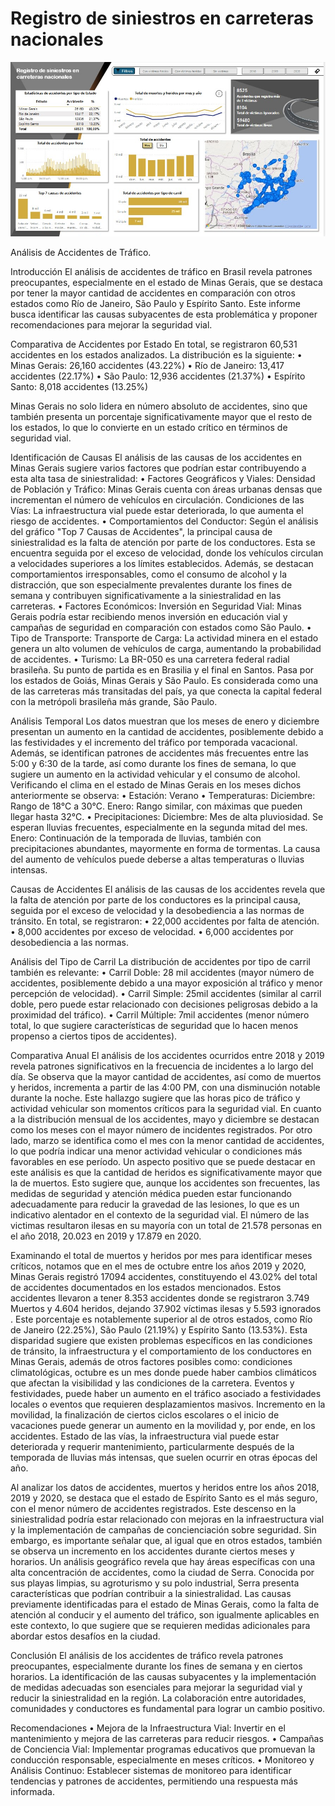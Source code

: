 # Registro de siniestros en carreteras nacionales

![alt text](image.png)

Análisis de Accidentes de Tráfico.

Introducción
El análisis de accidentes de tráfico en Brasil revela patrones preocupantes, especialmente en el estado de Minas Gerais, que se destaca por tener la mayor cantidad de accidentes en comparación con otros estados como Río de Janeiro, São Paulo y Espírito Santo. Este informe busca identificar las causas subyacentes de esta problemática y proponer recomendaciones para mejorar la seguridad vial.

Comparativa de Accidentes por Estado
En total, se registraron 60,531 accidentes en los estados analizados. La distribución es la siguiente:
• Minas Gerais: 26,160 accidentes (43.22%)
• Río de Janeiro: 13,417 accidentes (22.17%)
• São Paulo: 12,936 accidentes (21.37%)
• Espírito Santo: 8,018 accidentes (13.25%)

Minas Gerais no solo lidera en número absoluto de accidentes, sino que también presenta un porcentaje significativamente mayor que el resto de los estados, lo que lo convierte en un estado crítico en términos de seguridad vial.

Identificación de Causas
El análisis de las causas de los accidentes en Minas Gerais sugiere varios factores que podrían estar contribuyendo a esta alta tasa de siniestralidad:
• Factores Geográficos y Viales:
Densidad de Población y Tráfico: Minas Gerais cuenta con áreas urbanas densas que incrementan el número de vehículos en circulación.
Condiciones de las Vías: La infraestructura vial puede estar deteriorada, lo que aumenta el riesgo de accidentes.
• Comportamientos del Conductor:
Según el análisis del gráfico "Top 7 Causas de Accidentes", la principal causa de siniestralidad es la falta de atención por parte de los conductores. Esta se encuentra seguida por el exceso de velocidad, donde los vehículos circulan a velocidades superiores a los límites establecidos. Además, se destacan comportamientos irresponsables, como el consumo de alcohol y la distracción, que son especialmente prevalentes durante los fines de semana y contribuyen significativamente a la siniestralidad en las carreteras.
• Factores Económicos:
Inversión en Seguridad Vial: Minas Gerais podría estar recibiendo menos inversión en educación vial y campañas de seguridad en comparación con estados como São Paulo.
• Tipo de Transporte:
Transporte de Carga: La actividad minera en el estado genera un alto volumen de vehículos de carga, aumentando la probabilidad de accidentes.
• Turismo: 
La BR-050 es una carretera federal radial brasileña. Su punto de partida es en Brasilia y el final en Santos. Pasa por los estados de Goiás, Minas Gerais y São Paulo. Es considerada como una de las carreteras más transitadas del país, ya que conecta la capital federal con la metrópoli brasileña más grande, São Paulo.​

Análisis Temporal
Los datos muestran que los meses de enero y diciembre presentan un aumento en la cantidad de accidentes, posiblemente debido a las festividades y el incremento del tráfico por temporada vacacional. Además, se identifican patrones de accidentes más frecuentes entre las 5:00 y 6:30 de la tarde, así como durante los fines de semana, lo que sugiere un aumento en la actividad vehicular y el consumo de alcohol.
Verificando el clima en el estado de Minas Gerais en los meses dichos anteriormente se observa:
• Estación: Verano
• Temperaturas: 
Diciembre:
Rango de 18°C a 30°C.
Enero: Rango similar, con máximas que pueden llegar hasta 32°C.
• Precipitaciones:
Diciembre:
Mes de alta pluviosidad. Se esperan lluvias frecuentes, especialmente en la segunda mitad del mes.
Enero:
Continuación de la temporada de lluvias, también con precipitaciones abundantes, mayormente en forma de tormentas.
La causa del aumento de vehículos puede deberse a altas temperaturas o lluvias intensas.

Causas de Accidentes
El análisis de las causas de los accidentes revela que la falta de atención por parte de los conductores es la principal causa, seguida por el exceso de velocidad y la desobediencia a las normas de tránsito. En total, se registraron:
• 22,000 accidentes por falta de atención.
• 8,000 accidentes por exceso de velocidad.
• 6,000 accidentes por desobediencia a las normas.

Análisis del Tipo de Carril
La distribución de accidentes por tipo de carril también es relevante:
• Carril Doble: 28 mil accidentes (mayor número de accidentes, posiblemente debido a una mayor exposición al tráfico y menor percepción de velocidad).
• Carril Simple: 25mil accidentes (similar al carril doble, pero puede estar relacionado con decisiones peligrosas debido a la proximidad del tráfico).
• Carril Múltiple: 7mil accidentes (menor número total, lo que sugiere características de seguridad que lo hacen menos propenso a ciertos tipos de accidentes).

Comparativa Anual
El análisis de los accidentes ocurridos entre 2018 y 2019 revela patrones significativos en la frecuencia de incidentes a lo largo del día. Se observa que la mayor cantidad de accidentes, así como de muertos y heridos, incrementa a partir de las 4:00 PM, con una disminución notable durante la noche. Este hallazgo sugiere que las horas pico de tráfico y actividad vehicular son momentos críticos para la seguridad vial.
En cuanto a la distribución mensual de los accidentes, mayo y diciembre se destacan como los meses con el mayor número de incidentes registrados. Por otro lado, marzo se identifica como el mes con la menor cantidad de accidentes, lo que podría indicar una menor actividad vehicular o condiciones más favorables en ese período.
Un aspecto positivo que se puede destacar en este análisis es que la cantidad de heridos es significativamente mayor que la de muertos. Esto sugiere que, aunque los accidentes son frecuentes, las medidas de seguridad y atención médica pueden estar funcionando adecuadamente para reducir la gravedad de las lesiones, lo que es un indicativo alentador en el contexto de la seguridad vial. El número de las victimas resultaron ilesas en su mayoría con un total de 21.578 personas en el año 2018, 20.023 en 2019 y 17.879 en 2020.

Examinando el total de muertos y heridos por mes para identificar meses críticos, notamos que en el mes de octubre entre los años 2019 y 2020, Minas Gerais registró 17094 accidentes, constituyendo el 43.02% del total de accidentes documentados en los estados mencionados.
Estos accidentes llevaron a tener 8.353 accidentes donde se registraron 3.749 Muertos y 4.604 heridos, dejando 37.902 víctimas ilesas y 5.593 ignorados . Este porcentaje es notablemente superior al de otros estados, como Río de Janeiro (22.25%), São Paulo (21.19%) y Espírito Santo (13.53%). 
Esta disparidad sugiere que existen problemas específicos en las condiciones de tránsito, la infraestructura y el comportamiento de los conductores en Minas Gerais, además de otros factores posibles como: condiciones climatológicas, octubre es un mes donde puede haber cambios climáticos que afectan la visibilidad y las condiciones de la carretera.
Eventos y festividades, puede haber un aumento en el tráfico asociado a festividades locales o eventos que requieren desplazamientos masivos.
Incremento en la movilidad, la finalización de ciertos ciclos escolares o el inicio de vacaciones puede generar un aumento en la movilidad y, por ende, en los accidentes.
Estado de las vías, la infraestructura vial puede estar deteriorada y requerir mantenimiento, particularmente después de la temporada de lluvias más intensas, que suelen ocurrir en otras épocas del año.

Al analizar los datos de accidentes, muertos y heridos entre los años 2018, 2019 y 2020, se destaca que el estado de Espírito Santo es el más seguro, con el menor número de accidentes registrados. Este descenso en la siniestralidad podría estar relacionado con mejoras en la infraestructura vial y la implementación de campañas de concienciación sobre seguridad. Sin embargo, es importante señalar que, al igual que en otros estados, también se observa un incremento en los accidentes durante ciertos meses y horarios.
Un análisis geográfico revela que hay áreas específicas con una alta concentración de accidentes, como la ciudad de Serra. Conocida por sus playas limpias, su agroturismo y su polo industrial, Serra presenta características que podrían contribuir a la siniestralidad. Las causas previamente identificadas para el estado de Minas Gerais, como la falta de atención al conducir y el aumento del tráfico, son igualmente aplicables en este contexto, lo que sugiere que se requieren medidas adicionales para abordar estos desafíos en la ciudad.

Conclusión
El análisis de los accidentes de tráfico revela patrones preocupantes, especialmente durante los fines de semana y en ciertos horarios. La identificación de las causas subyacentes y la implementación de medidas adecuadas son esenciales para mejorar la seguridad vial y reducir la siniestralidad en la región. La colaboración entre autoridades, comunidades y conductores es fundamental para lograr un cambio positivo.

Recomendaciones
• Mejora de la Infraestructura Vial: Invertir en el mantenimiento y mejora de las carreteras para reducir riesgos.
• Campañas de Conciencia Vial: Implementar programas educativos que promuevan la conducción responsable, especialmente en meses críticos.
• Monitoreo y Análisis Continuo: Establecer sistemas de monitoreo para identificar tendencias y patrones de accidentes, permitiendo una respuesta más informada.
